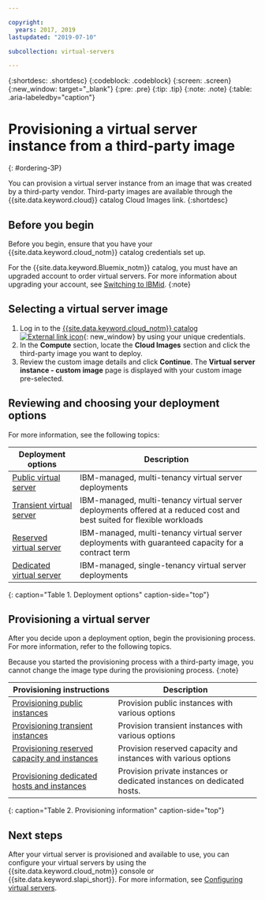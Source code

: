 ```yaml
---

copyright:
  years: 2017, 2019
lastupdated: "2019-07-10"

subcollection: virtual-servers

---
```


{:shortdesc: .shortdesc}
{:codeblock: .codeblock}
{:screen: .screen}
{:new_window: target="_blank"}
{:pre: .pre}
{:tip: .tip}
{:note: .note}
{:table: .aria-labeledby="caption"}

# Provisioning a virtual server instance from a third-party image
{: #ordering-3P}

You can provision a virtual server instance from an image that was created by a third-party vendor. Third-party images are available through the {{site.data.keyword.cloud}} catalog Cloud Images link.
{:shortdesc}

## Before you begin
Before you begin, ensure that you have your {{site.data.keyword.cloud_notm}} catalog credentials set up.

For the {{site.data.keyword.Bluemix_notm}} catalog, you must have an upgraded account to order virtual servers. For more information about upgrading your account, see [Switching to IBMid](/docs/account?topic=account-unifyingaccounts#unifyingaccounts).
{:note}

## Selecting a virtual server image
1. Log in to the [{{site.data.keyword.cloud_notm}} catalog ![External link icon](../icons/launch-glyph.svg "External link icon")](https://console.bluemix.net/catalog/){: new_window} by using your unique credentials.
2. In the **Compute** section, locate the **Cloud Images** section and click the third-party image you want to deploy.
3. Review the custom image details and click **Continue**. The **Virtual server instance - custom image** page is displayed with your custom image pre-selected.

## Reviewing and choosing your deployment options
For more information, see the following topics:

|              Deployment options                           |  Description                                        |
| --------------------------------------------------------- | --------------------------------------------------- |
|[Public virtual server](/docs/vsi?topic=virtual-servers-about-public-virtual-servers#about-public-virtual-servers)            | IBM-managed, multi-tenancy virtual server deployments|
|[Transient virtual server](/docs/vsi?topic=virtual-servers-transient-virtual-servers#transient-virtual-servers)| IBM-managed, multi-tenancy virtual server deployments offered at a reduced cost and best suited for flexible workloads |
|[Reserved virtual server](/docs/vsi?topic=virtual-servers-about-reserved-virtual-servers#about-reserved-virtual-servers)  | IBM-managed, multi-tenancy virtual server deployments with guaranteed capacity for a contract term |
|[Dedicated virtual server](/docs/vsi?topic=virtual-servers-about-dedicated-virtual-servers#about-dedicated-virtual-servers)      | IBM-managed, single-tenancy virtual server deployments            |
{: caption="Table 1. Deployment options" caption-side="top"}

## Provisioning a virtual server
After you decide upon a deployment option, begin the provisioning process. For more information, refer to the following topics.

Because you started the provisioning process with a third-party image, you cannot change the image type during the provisioning process.
{:note}

|              Provisioning instructions                                         |  Description                                            |
| -------------------------------------------------------------------------- | ------------------------------------------------------- |
|[Provisioning public instances](/docs/vsi?topic=virtual-servers-ordering-vs-public#ordering-vs-public)                | Provision public instances with various options             |
|[Provisioning transient instances](/docs/vsi?topic=virtual-servers-ordering-vs-transient#ordering-vs-transient)                | Provision transient instances with various options            |
|[Provisioning reserved capacity and instances](/docs/vsi?topic=virtual-servers-provisioning-reserved-capacity-and-instances#provisioning-reserved-capacity-and-instances)            | Provision reserved capacity and instances with various options |
|[Provisioning dedicated hosts and instances](/docs/vsi?topic=virtual-servers-ordering-vs-dedicated#ordering-vs-dedicated)| Provision private instances or dedicated instances on dedicated hosts.|
{: caption="Table 2. Provisioning information" caption-side="top"}


## Next steps
After your virtual server is provisioned and available to use, you can configure your virtual servers by using the
{{site.data.keyword.cloud_notm}} console or {{site.data.keyword.slapi_short}}. For more information, see [Configuring virtual servers](/docs/vsi?topic=virtual-servers-configuring-virtual-servers#configuring-virtual-servers).

